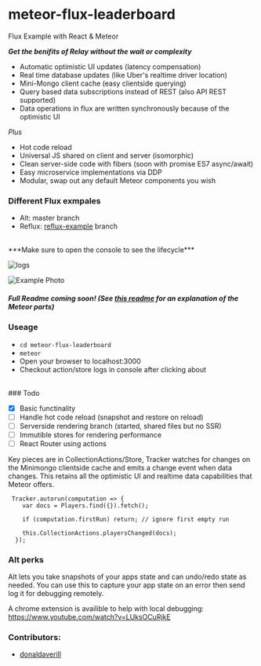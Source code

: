 # meteor-flux-leaderboard
Flux Example with React &amp; Meteor 

***Get the benifits of Relay without the wait or complexity***

- Automatic optimistic UI updates (latency compensation)
- Real time database updates (like Uber's realtime driver location)
- Mini-Mongo client cache (easy clientside querying)
- Query based data subscriptions instead of REST (also API REST supported)
- Data operations in flux are written synchronously because of the optimistic UI


*Plus*

- Hot code reload
- Universal JS shared on client and server (isomorphic)
- Clean server-side code with fibers (soon with promise ES7 async/await)
- Easy microservice implementations via DDP
- Modular, swap out any default Meteor components you wish

### Different Flux exmpales
- Alt: master branch
- Reflux: [reflux-example](https://github.com/AdamBrodzinski/meteor-flux-leaderboard/tree/reflux-example) branch

<br>
***Make sure to open the console to see the lifecycle***  

![logs](https://s3.amazonaws.com/f.cl.ly/items/42211v2N2K2Z0n0W0Z3o/logs.png)


![Example Photo](https://s3.amazonaws.com/f.cl.ly/items/0Q181k182k0Z2C3g0Q04/screen2.png)


##### Full Readme coming soon! (See [this readme](https://github.com/AdamBrodzinski/react-ive-meteor) for an explanation of the Meteor parts)

### Useage

- `cd meteor-flux-leaderboard`
- `meteor`
- Open your browser to localhost:3000
- Checkout action/store logs in console after clicking about


<br>
### Todo 

- [X] Basic functinality
- [ ] Handle hot code reload (snapshot and restore on reload)
- [ ] Serverside rendering branch (started, shared files but no SSR)
- [ ] Immutible stores for rendering performance
- [ ] React Router using actions

Key pieces are in CollectionActions/Store, Tracker watches for changes on the Minimongo clientside cache and emits a change event when data changes. This retains all the optimistic UI and realtime data capabilities that Meteor offers.

```
 Tracker.autorun(computation => {
    var docs = Players.find({}).fetch();
    
    if (computation.firstRun) return; // ignore first empty run
    
    this.CollectionActions.playersChanged(docs);
  });
```

### Alt perks

Alt lets you take snapshots of your apps state and can undo/redo state as needed. You can use this to capture your app state on an error then send log it for debugging remotely. 

A chrome extension is availible to help with local debugging:  
https://www.youtube.com/watch?v=LUksOCuRjkE


### Contributors:

- [donaldaverill](https://github.com/donaldaverill)
